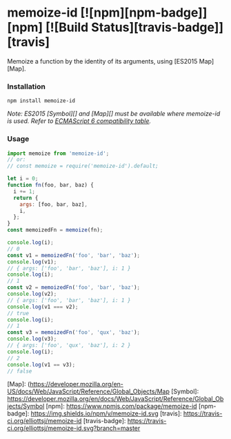 # memoize-id [![npm][npm-badge]][npm] [![Build Status][travis-badge]][travis]
Memoize a function by the identity of its arguments, using [ES2015 Map][Map].

### Installation
```shell
npm install memoize-id
```

_Note: ES2015 [Symbol][] and [Map][] must be available where memoize-id is used. Refer to [ECMAScript 6 compatibility table](https://kangax.github.io/compat-table/es6/)._

### Usage
```js
import memoize from 'memoize-id';
// or:
// const memoize = require('memoize-id').default;

let i = 0;
function fn(foo, bar, baz) {
  i += 1;
  return {
    args: [foo, bar, baz],
    i,
  };
}
const memoizedFn = memoize(fn);

console.log(i);
// 0
const v1 = memoizedFn('foo', 'bar', 'baz');
console.log(v1);
// { args: ['foo', 'bar', 'baz'], i: 1 }
console.log(i);
// 1
const v2 = memoizedFn('foo', 'bar', 'baz');
console.log(v2);
// { args: ['foo', 'bar', 'baz'], i: 1 }
console.log(v1 === v2);
// true
console.log(i);
// 1
const v3 = memoizedFn('foo', 'qux', 'baz');
console.log(v3);
// { args: ['foo', 'qux', 'baz'], i: 2 }
console.log(i);
// 2
console.log(v1 == v3);
// false
```

[Map]: (https://developer.mozilla.org/en-US/docs/Web/JavaScript/Reference/Global_Objects/Map
[Symbol]: https://developer.mozilla.org/en/docs/Web/JavaScript/Reference/Global_Objects/Symbol
[npm]: https://www.npmjs.com/package/memoize-id
[npm-badge]: https://img.shields.io/npm/v/memoize-id.svg
[travis]: https://travis-ci.org/elliottsj/memoize-id
[travis-badge]: https://travis-ci.org/elliottsj/memoize-id.svg?branch=master

